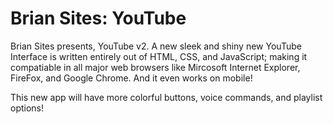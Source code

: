 # Brian Sites: YouTube

Brian Sites presents, YouTube v2. A new sleek and shiny new YouTube Interface is written entirely out of HTML, CSS, and JavaScript; making it compatiable in all major web browsers like Mircosoft Internet Explorer, FireFox, and Google Chrome. And it even works on mobile!

This new app will have more colorful buttons, voice commands, and playlist options!
